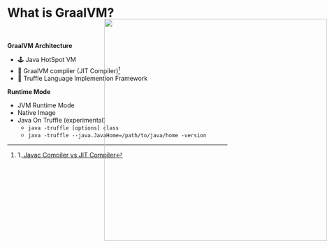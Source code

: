 # What is GraalVM?

&nbsp;

**GraalVM Architecture**

- 🕹️ Java HotSpot VM
- 🍭 GraalVM compiler (JIT Compiler)[^1]
- 🚉 Truffle Language Implemention Framework

<img
  v-click="1" class="example-image" 
  src="https://www.graalvm.org/docs/img/graalvm_architecture_community.png"
/>

<div v-click="2">

**Runtime Mode**

- JVM Runtime Mode
- Native Image
- <span class="emphasize-text">Java On Truffle (experimental)</span>
  - `java -truffle [options] class`
  - `java -truffle --java.JavaHome=/path/to/java/home -version`

</div>

[^1]: 1.[ Javac Compiler vs JIT Compiler](/images/compiler.jpg)

<style>

.example-image {
  position: absolute;
  top: 120px;
  right: 0px;
  width: 510px;
}

</style>

<!--

GraalVM compiler(jit):

sourcecode  ->  bytecode  ->  machine code

 └─── javac ───┘   └─── jit ────┘

Truffle Framework: implemnets by graalvm

jvm run time mode: java code 通过顶级编译器(graalvm compiler)编译直接运行在jvm上, 其他语言通过truffle拦截并解析后运行在vm中

native image: 是一项创新技术, 将java bytecode 编译为执行文件

java on truffle: 21.0.0 实验版本, 是一个完整的 java 虚拟机规范实现, 基于 truffle framework
- 单独安装: gu install espresso / gu install -L espresso.jar
- run with truffle: java -truffle

-->
